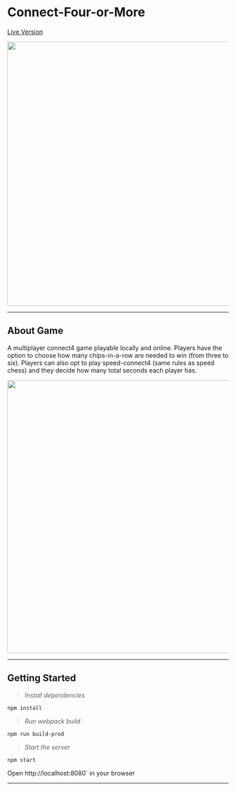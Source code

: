 # Connect-Four-or-More

[Live Version](https://connect-four-or-more.herokuapp.com/)

<img src="readme-files/connect-4-or-more1.gif" width="600">

---

## About Game

A multiplayer connect4 game playable locally and online.  Players have the option to choose how many chips-in-a-row are needed to win (from three to six). Players can also opt to play speed-connect4 (same rules as speed chess) and they decide how many total seconds each player has. 

<img src="readme-files/Connect-4-or-more2.gif" width="620">

---

## Getting Started
>*Install dependencies*
```
npm install
```
>*Run webpack build*
```
npm run build-prod
```
>*Start the server*
```
npm start
```
Open http://localhost:8080` in your browser

---
